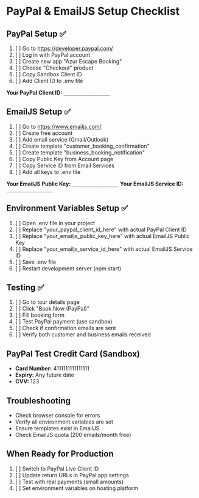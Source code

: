 # PayPal & EmailJS Setup Checklist

## PayPal Setup ✅

1. [ ] Go to https://developer.paypal.com/
2. [ ] Log in with PayPal account
3. [ ] Create new app "Azur Escape Booking"
4. [ ] Choose "Checkout" product
5. [ ] Copy Sandbox Client ID
6. [ ] Add Client ID to .env file

**Your PayPal Client ID:** `_________________`

## EmailJS Setup ✅

1. [ ] Go to https://www.emailjs.com/
2. [ ] Create free account
3. [ ] Add email service (Gmail/Outlook)
4. [ ] Create template "customer_booking_confirmation"
5. [ ] Create template "business_booking_notification"
6. [ ] Copy Public Key from Account page
7. [ ] Copy Service ID from Email Services
8. [ ] Add all keys to .env file

**Your EmailJS Public Key:** `_________________`
**Your EmailJS Service ID:** `_________________`

## Environment Variables Setup ✅

1. [ ] Open .env file in your project
2. [ ] Replace "your_paypal_client_id_here" with actual PayPal Client ID
3. [ ] Replace "your_emailjs_public_key_here" with actual EmailJS Public Key
4. [ ] Replace "your_emailjs_service_id_here" with actual EmailJS Service ID
5. [ ] Save .env file
6. [ ] Restart development server (npm start)

## Testing ✅

1. [ ] Go to tour details page
2. [ ] Click "Book Now (PayPal)"
3. [ ] Fill booking form
4. [ ] Test PayPal payment (use sandbox)
5. [ ] Check if confirmation emails are sent
6. [ ] Verify both customer and business emails received

## PayPal Test Credit Card (Sandbox)

- **Card Number:** 4111111111111111
- **Expiry:** Any future date
- **CVV:** 123

## Troubleshooting

- Check browser console for errors
- Verify all environment variables are set
- Ensure templates exist in EmailJS
- Check EmailJS quota (200 emails/month free)

## When Ready for Production

1. [ ] Switch to PayPal Live Client ID
2. [ ] Update return URLs in PayPal app settings
3. [ ] Test with real payments (small amounts)
4. [ ] Set environment variables on hosting platform
